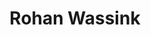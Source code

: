 ---
# Display name
title: Rohan Wassink

weight: 11

# Is this the primary user of the site?
superuser: false

# Role/position/tagline
role: Undergraduate Fellow

# Organizations/Affiliations to show in About widget
organizations:
- name: Yale University
  url: https://yale.edu

social:
- icon: envelope
  icon_pack: fas
  link: 'mailto:rohan.wassink@yale.edu '
# - icon: globe
#   icon_pack: fas
#   link: 'https://www.alagic.org/'
# - icon: linkedin
#   icon_pack: fab
#   link: 'https://www.linkedin.com/in/maria-cameron-07602388/'
- icon: google-scholar
  icon_pack: ai
  link: https://scholar.google.com/citations?hl=en&user=mlufpdsAAAAJ
# - icon: github
#   icon_pack: fab
#   link: https://github.com/dsvolpe
# - icon: orcid
#   icon_pack: fab
#   link: https://orcid.org/0000-0001-7896-6268
# - icon: twitter
#   icon_pack: fab
#   link: https://twitter.com/rostrosfisicos


# Link to a PDF of your resume/CV.
# To use: copy your resume to `static/media/resume.pdf`, enable `ai` icons in `params.toml`, 
# and uncomment the lines below.
# - icon: cv
#   icon_pack: ai
#   link: media/resume.pdf

# Enter email to display Gravatar (if Gravatar enabled in Config)
# email: "mariakc@umd.edu"

# Highlight the author in author lists? (true/false)
highlight_name: true

user_groups:
- Undergraduate Students
---